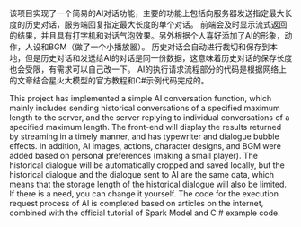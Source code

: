 该项目实现了一个简易的AI对话功能，主要的功能上包括向服务器发送指定最大长度的历史对话，服务端回复指定最大长度的单个对话。
前端会及时显示流式返回的结果，并且具有打字机和对话气泡效果。另外根据个人喜好添加了AI的形象，动作，人设和BGM（做了一个小播放器）。
历史对话会自动进行裁切和保存到本地，但是历史对话和发送给AI的对话是同一份数据，这意味着历史对话的保存长度也会受限，有需求可以自己改一下。
AI的执行请求流程部分的代码是根据网络上的文章结合星火大模型的官方教程和C#示例代码完成的。

This project has implemented a simple AI conversation function, which mainly includes sending historical conversations of a specified maximum length to the server, and the server replying to individual conversations of a specified maximum length.
The front-end will display the results returned by streaming in a timely manner, and has typewriter and dialogue bubble effects. In addition, AI images, actions, character designs, and BGM were added based on personal preferences (making a small player).
The historical dialogue will be automatically cropped and saved locally, but the historical dialogue and the dialogue sent to AI are the same data, which means that the storage length of the historical dialogue will also be limited. If there is a need, you can change it yourself.
The code for the execution request process of AI is completed based on articles on the internet, combined with the official tutorial of Spark Model and C # example code.
